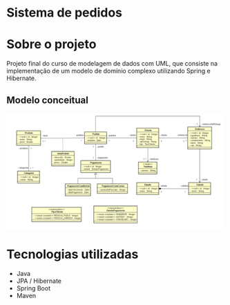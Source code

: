 # Sistema de pedidos

# Sobre o projeto

Projeto final do curso de modelagem de dados com UML, que consiste na implementação de um modelo de domínio complexo utilizando Spring e Hibernate.

## Modelo conceitual

![Modelo conceitual](https://github.com/hsato03/assets/blob/main/main/sistema-pedido/modelagem-conceitual.PNG)

# Tecnologias utilizadas

- Java
- JPA / Hibernate
- Spring Boot
- Maven
